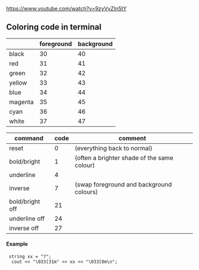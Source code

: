 
https://www.youtube.com/watch?v=9zyVvZIn5tY

## Coloring code in terminal   
|         | foreground | background |
| ------- | ---------- | ---------- |
| black   | 30         | 40         |
| red     | 31         | 41         |
| green   | 32         | 42         |
| yellow  | 33         | 43         |
| blue    | 34         | 44         |
| magenta | 35         | 45         |
| cyan    | 36         | 46         |
| white   | 37         | 47         |

| command         | code | comment                                     |
| --------------- | ---- | ------------------------------------------- |
| reset           | 0    | (everything back to normal)                 |
| bold/bright     | 1    | (often a brighter shade of the same colour) |
| underline       | 4    |                                             |
| inverse         | 7    | (swap foreground and background colours)    |
| bold/bright off | 21   |                                             |
| underline off   | 24   |                                             |
| inverse off     | 27   |                                             |

#### Example 
```
 string xx = "7";
  cout << "\033[31m" << xx << "\033[0m\n";
```
